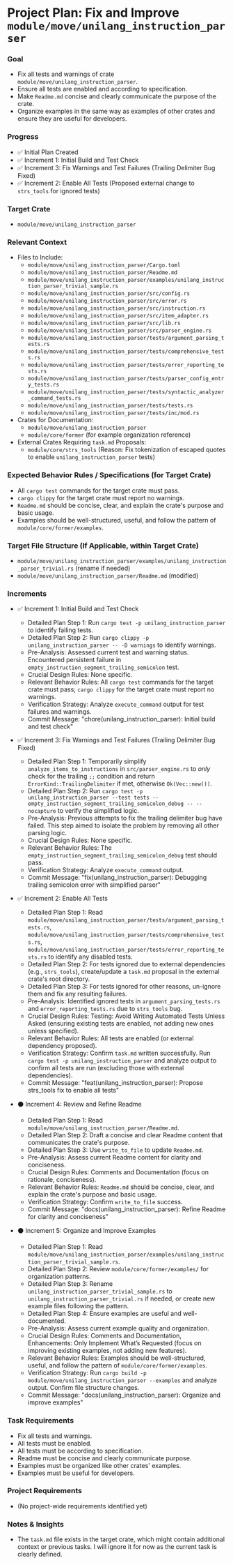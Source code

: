 # Project Plan: Fix and Improve `module/move/unilang_instruction_parser`

### Goal
*   Fix all tests and warnings of crate `module/move/unilang_instruction_parser`.
*   Ensure all tests are enabled and according to specification.
*   Make `Readme.md` concise and clearly communicate the purpose of the crate.
*   Organize examples in the same way as examples of other crates and ensure they are useful for developers.

### Progress
*   ✅ Initial Plan Created
*   ✅ Increment 1: Initial Build and Test Check
*   ✅ Increment 3: Fix Warnings and Test Failures (Trailing Delimiter Bug Fixed)
*   ✅ Increment 2: Enable All Tests (Proposed external change to `strs_tools` for ignored tests)

### Target Crate
*   `module/move/unilang_instruction_parser`

### Relevant Context
*   Files to Include:
    *   `module/move/unilang_instruction_parser/Cargo.toml`
    *   `module/move/unilang_instruction_parser/Readme.md`
    *   `module/move/unilang_instruction_parser/examples/unilang_instruction_parser_trivial_sample.rs`
    *   `module/move/unilang_instruction_parser/src/config.rs`
    *   `module/move/unilang_instruction_parser/src/error.rs`
    *   `module/move/unilang_instruction_parser/src/instruction.rs`
    *   `module/move/unilang_instruction_parser/src/item_adapter.rs`
    *   `module/move/unilang_instruction_parser/src/lib.rs`
    *   `module/move/unilang_instruction_parser/src/parser_engine.rs`
    *   `module/move/unilang_instruction_parser/tests/argument_parsing_tests.rs`
    *   `module/move/unilang_instruction_parser/tests/comprehensive_tests.rs`
    *   `module/move/unilang_instruction_parser/tests/error_reporting_tests.rs`
    *   `module/move/unilang_instruction_parser/tests/parser_config_entry_tests.rs`
    *   `module/move/unilang_instruction_parser/tests/syntactic_analyzer_command_tests.rs`
    *   `module/move/unilang_instruction_parser/tests/tests.rs`
    *   `module/move/unilang_instruction_parser/tests/inc/mod.rs`
*   Crates for Documentation:
    *   `module/move/unilang_instruction_parser`
    *   `module/core/former` (for example organization reference)
*   External Crates Requiring `task.md` Proposals:
    *   `module/core/strs_tools` (Reason: Fix tokenization of escaped quotes to enable `unilang_instruction_parser` tests)

### Expected Behavior Rules / Specifications (for Target Crate)
*   All `cargo test` commands for the target crate must pass.
*   `cargo clippy` for the target crate must report no warnings.
*   `Readme.md` should be concise, clear, and explain the crate's purpose and basic usage.
*   Examples should be well-structured, useful, and follow the pattern of `module/core/former/examples`.

### Target File Structure (If Applicable, within Target Crate)
*   `module/move/unilang_instruction_parser/examples/unilang_instruction_parser_trivial.rs` (rename if needed)
*   `module/move/unilang_instruction_parser/Readme.md` (modified)

### Increments

*   ✅ Increment 1: Initial Build and Test Check
    *   Detailed Plan Step 1: Run `cargo test -p unilang_instruction_parser` to identify failing tests.
    *   Detailed Plan Step 2: Run `cargo clippy -p unilang_instruction_parser -- -D warnings` to identify warnings.
    *   Pre-Analysis: Assessed current test and warning status. Encountered persistent failure in `empty_instruction_segment_trailing_semicolon` test.
    *   Crucial Design Rules: None specific.
    *   Relevant Behavior Rules: All `cargo test` commands for the target crate must pass; `cargo clippy` for the target crate must report no warnings.
    *   Verification Strategy: Analyze `execute_command` output for test failures and warnings.
    *   Commit Message: "chore(unilang_instruction_parser): Initial build and test check"

*   ✅ Increment 3: Fix Warnings and Test Failures (Trailing Delimiter Bug Fixed)
    *   Detailed Plan Step 1: Temporarily simplify `analyze_items_to_instructions` in `src/parser_engine.rs` to *only* check for the trailing `;;` condition and return `ErrorKind::TrailingDelimiter` if met, otherwise `Ok(Vec::new())`.
    *   Detailed Plan Step 2: Run `cargo test -p unilang_instruction_parser --test tests -- empty_instruction_segment_trailing_semicolon_debug -- --nocapture` to verify the simplified logic.
    *   Pre-Analysis: Previous attempts to fix the trailing delimiter bug have failed. This step aimed to isolate the problem by removing all other parsing logic.
    *   Crucial Design Rules: None specific.
    *   Relevant Behavior Rules: The `empty_instruction_segment_trailing_semicolon_debug` test should pass.
    *   Verification Strategy: Analyze `execute_command` output.
    *   Commit Message: "fix(unilang_instruction_parser): Debugging trailing semicolon error with simplified parser"

*   ✅ Increment 2: Enable All Tests
    *   Detailed Plan Step 1: Read `module/move/unilang_instruction_parser/tests/argument_parsing_tests.rs`, `module/move/unilang_instruction_parser/tests/comprehensive_tests.rs`, `module/move/unilang_instruction_parser/tests/error_reporting_tests.rs` to identify any disabled tests.
    *   Detailed Plan Step 2: For tests ignored due to external dependencies (e.g., `strs_tools`), create/update a `task.md` proposal in the external crate's root directory.
    *   Detailed Plan Step 3: For tests ignored for other reasons, un-ignore them and fix any resulting failures.
    *   Pre-Analysis: Identified ignored tests in `argument_parsing_tests.rs` and `error_reporting_tests.rs` due to `strs_tools` bug.
    *   Crucial Design Rules: Testing: Avoid Writing Automated Tests Unless Asked (ensuring existing tests are enabled, not adding new ones unless specified).
    *   Relevant Behavior Rules: All tests are enabled (or external dependency proposed).
    *   Verification Strategy: Confirm `task.md` written successfully. Run `cargo test -p unilang_instruction_parser` and analyze output to confirm all tests are run (excluding those with external dependencies).
    *   Commit Message: "feat(unilang_instruction_parser): Propose strs_tools fix to enable all tests"

*   ⚫ Increment 4: Review and Refine Readme
    *   Detailed Plan Step 1: Read `module/move/unilang_instruction_parser/Readme.md`.
    *   Detailed Plan Step 2: Draft a concise and clear Readme content that communicates the crate's purpose.
    *   Detailed Plan Step 3: Use `write_to_file` to update `Readme.md`.
    *   Pre-Analysis: Assess current Readme content for clarity and conciseness.
    *   Crucial Design Rules: Comments and Documentation (focus on rationale, conciseness).
    *   Relevant Behavior Rules: `Readme.md` should be concise, clear, and explain the crate's purpose and basic usage.
    *   Verification Strategy: Confirm `write_to_file` success.
    *   Commit Message: "docs(unilang_instruction_parser): Refine Readme for clarity and conciseness"

*   ⚫ Increment 5: Organize and Improve Examples
    *   Detailed Plan Step 1: Read `module/move/unilang_instruction_parser/examples/unilang_instruction_parser_trivial_sample.rs`.
    *   Detailed Plan Step 2: Review `module/core/former/examples/` for organization patterns.
    *   Detailed Plan Step 3: Rename `unilang_instruction_parser_trivial_sample.rs` to `unilang_instruction_parser_trivial.rs` if needed, or create new example files following the pattern.
    *   Detailed Plan Step 4: Ensure examples are useful and well-documented.
    *   Pre-Analysis: Assess current example quality and organization.
    *   Crucial Design Rules: Comments and Documentation, Enhancements: Only Implement What’s Requested (focus on improving existing examples, not adding new features).
    *   Relevant Behavior Rules: Examples should be well-structured, useful, and follow the pattern of `module/core/former/examples`.
    *   Verification Strategy: Run `cargo build -p module/move/unilang_instruction_parser --examples` and analyze output. Confirm file structure changes.
    *   Commit Message: "docs(unilang_instruction_parser): Organize and improve examples"

### Task Requirements
*   Fix all tests and warnings.
*   All tests must be enabled.
*   All tests must be according to specification.
*   Readme must be concise and clearly communicate purpose.
*   Examples must be organized like other crates' examples.
*   Examples must be useful for developers.

### Project Requirements
*   (No project-wide requirements identified yet)

### Notes & Insights
*   The `task.md` file exists in the target crate, which might contain additional context or previous tasks. I will ignore it for now as the current task is clearly defined.

